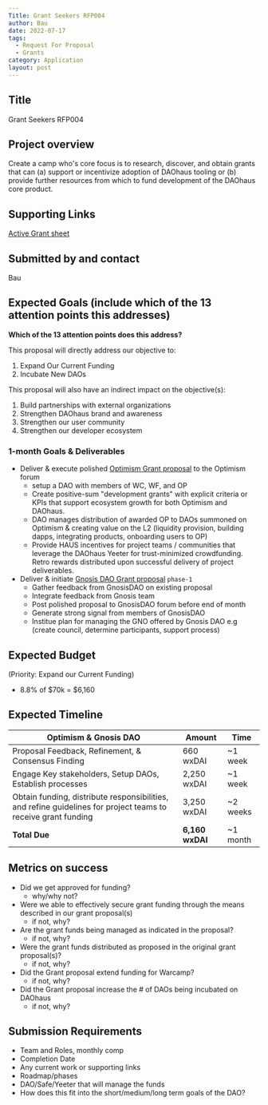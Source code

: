 ```yaml
---
Title: Grant Seekers RFP004
author: Bau
date: 2022-07-17
tags: 
  - Request For Proposal
  - Grants
category: Application
layout: post
---
```


## Title

Grant Seekers RFP004

## Project overview

Create a camp who's core focus is to research, discover, and obtain grants that can (a) support or incentivize adoption of DAOhaus tooling or (b) provide further resources from which to fund development of the DAOhaus core product.

## Supporting Links

[Active Grant sheet](https://docs.google.com/spreadsheets/d/1Z_ckv90nYo--ITXMaJs9fgmgFJ7y4zeYsAKWGKXsp1U/edit#gid=0)

## Submitted by and contact

Bau 

## Expected Goals (include which of the 13 attention points this addresses)

**Which of the 13 attention points does this address?**

This proposal will directly address our objective to:
1. Expand Our Current Funding 
2. Incubate New DAOs

This proposal will also have an indirect impact on the objective(s):

1. Build partnerships with external organizations
2. Strengthen DAOhaus brand and awareness
3. Strengthen our user community
4. Strengthen our developer ecosystem

### 1-month Goals & Deliverables 

- Deliver & execute polished [Optimism Grant proposal](https://hackmd.io/ljrgg_FoTUeeYkYfiP_TDQ?view) to the Optimism forum
    - setup a DAO with members of WC, WF, and OP
    - Create positive-sum "development grants" with explicit criteria or KPIs that support ecosystem growth for both Optimism and DAOhaus.
    - DAO manages distribution of awarded OP to DAOs summoned on Optimism & creating value on the L2 (liquidity provision, building dapps, integrating products, onboarding users to OP)
    - Provide HAUS incentives for project teams / communities that leverage the DAOhaus Yeeter for trust-minimized crowdfunding. Retro rewards distributed upon successful delivery of project deliverables. 
- Deliver & initiate [Gnosis DAO Grant proposal](https://hackmd.io/gguUGkaRSJ6JgdBKsFEw5Q?view) `phase-1` 
    - Gather feedback from GnosisDAO on existing proposal 
    - Integrate feedback from Gnosis team
    - Post polished proposal to GnosisDAO forum before end of month 
    - Generate strong signal from members of GnosisDAO
    - Institue plan for managing the GNO offered by Gnosis DAO e.g (create council, determine participants, support process)

## Expected Budget

(Priority: Expand our Current Funding)
- 8.8% of $70k = $6,160

## Expected Timeline

|   Optimism & Gnosis DAO        | Amount      | Time  |
| ---------------- | ------------- | ------------- |
| Proposal Feedback, Refinement, & Consensus Finding   | 660 wxDAI| ~1 week   |
| Engage Key stakeholders, Setup DAOs, Establish processes | 2,250 wxDAI| ~1 week   |
| Obtain funding, distribute responsibilities, and refine guidelines for project teams to receive grant funding  | 3,250 wxDAI| ~2 weeks   |
| **Total Due**        | **6,160 wxDAI**| ~1 month  |

## Metrics on success
- Did we get approved for funding?
    - why/why not?
- Were we able to effectively secure grant funding through the means described in our grant proposal(s)
    - if not, why?
- Are the grant funds being managed as indicated in the proposal?
    - if not, why?
- Were the grant funds distributed as proposed in the original grant proposal(s)? 
    - if not, why?
- Did the Grant proposal extend funding for Warcamp? 
    - if not, why?
- Did the Grant proposal increase the # of DAOs being incubated on DAOhaus
    - if not, why? 

## Submission Requirements
- Team and Roles, monthly comp
- Completion Date
- Any current work or supporting links
- Roadmap/phases
- DAO/Safe/Yeeter that will manage the funds
- How does this fit into the short/medium/long term goals of the DAO?
